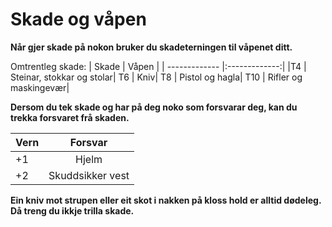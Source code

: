 # Skade og våpen

__Når gjer skade på nokon bruker du skadeterningen til våpenet ditt.__

Omtrentleg skade:
| Skade | Våpen |
| ------------- |:-------------:|
|T4  |  Steinar, stokkar og stolar|
T6  |  Kniv|
T8  |  Pistol og hagla|
T10  |  Rifler og maskingevær|


__Dersom du tek skade og har på deg noko som forsvarar deg, kan du trekka forsvaret frå skaden.__

| Vern | Forsvar |
| ------------- |:-------------:|
|+1 |  Hjelm|
+2 |  Skuddsikker vest|


__Ein kniv mot strupen eller eit skot i nakken på kloss hold er alltid dødeleg. Då treng du ikkje trilla skade.__
